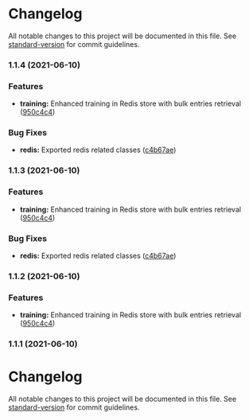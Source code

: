 # Changelog

All notable changes to this project will be documented in this file. See [standard-version](https://github.com/conventional-changelog/standard-version) for commit guidelines.

### 1.1.4 (2021-06-10)


### Features

* **training:** Enhanced training in Redis store with bulk entries retrieval ([950c4c4](https://github.com/m-elbably/symspell-ex/commit/950c4c4ccc8e274853ef5b96f861b786758f2133))


### Bug Fixes

* **redis:** Exported redis related classes ([c4b67ae](https://github.com/m-elbably/symspell-ex/commit/c4b67ae4492b94e390cf1a598d712782be801b74))

### 1.1.3 (2021-06-10)


### Features

* **training:** Enhanced training in Redis store with bulk entries retrieval ([950c4c4](https://github.com/m-elbably/symspell-ex/commit/950c4c4ccc8e274853ef5b96f861b786758f2133))


### Bug Fixes

* **redis:** Exported redis related classes ([c4b67ae](https://github.com/m-elbably/symspell-ex/commit/c4b67ae4492b94e390cf1a598d712782be801b74))

### 1.1.2 (2021-06-10)


### Features

* **training:** Enhanced training in Redis store with bulk entries retrieval ([950c4c4](https://github.com/m-elbably/symspell-ex/commit/950c4c4ccc8e274853ef5b96f861b786758f2133))

### 1.1.1 (2021-06-10)

# Changelog

All notable changes to this project will be documented in this file. See [standard-version](https://github.com/conventional-changelog/standard-version) for commit guidelines.
